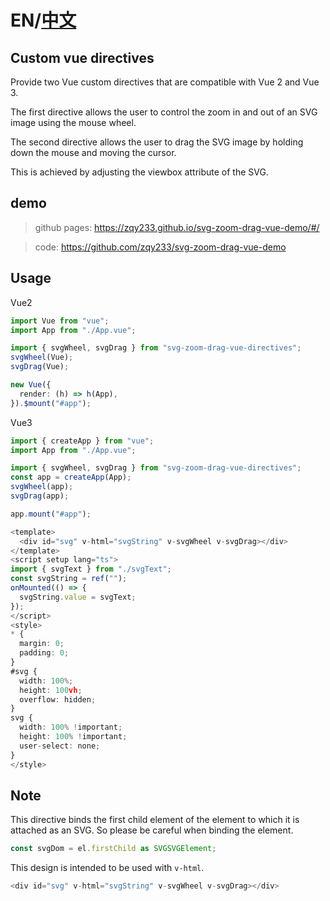 # EN/[中文](https://github.com/zqy233/svg-zoom-drag-vue-directives/blob/master/readme-zh.md)

## Custom vue directives

Provide two Vue custom directives that are compatible with Vue 2 and Vue 3.

The first directive allows the user to control the zoom in and out of an SVG image using the mouse wheel.

The second directive allows the user to drag the SVG image by holding down the mouse and moving the cursor.

This is achieved by adjusting the viewbox attribute of the SVG.

## demo

> github pages: https://zqy233.github.io/svg-zoom-drag-vue-demo/#/

> code: https://github.com/zqy233/svg-zoom-drag-vue-demo

## Usage

Vue2

```ts
import Vue from "vue";
import App from "./App.vue";

import { svgWheel, svgDrag } from "svg-zoom-drag-vue-directives";
svgWheel(Vue);
svgDrag(Vue);

new Vue({
  render: (h) => h(App),
}).$mount("#app");
```

Vue3

```ts
import { createApp } from "vue";
import App from "./App.vue";

import { svgWheel, svgDrag } from "svg-zoom-drag-vue-directives";
const app = createApp(App);
svgWheel(app);
svgDrag(app);

app.mount("#app");
```

```ts
<template>
  <div id="svg" v-html="svgString" v-svgWheel v-svgDrag></div>
</template>
<script setup lang="ts">
import { svgText } from "./svgText";
const svgString = ref("");
onMounted(() => {
  svgString.value = svgText;
});
</script>
<style>
* {
  margin: 0;
  padding: 0;
}
#svg {
  width: 100%;
  height: 100vh;
  overflow: hidden;
}
svg {
  width: 100% !important;
  height: 100% !important;
  user-select: none;
}
</style>
```

## Note

This directive binds the first child element of the element to which it is attached as an SVG. So please be careful when binding the element.

```ts
const svgDom = el.firstChild as SVGSVGElement;
```

This design is intended to be used with `v-html`.

```ts
<div id="svg" v-html="svgString" v-svgWheel v-svgDrag></div>
```
